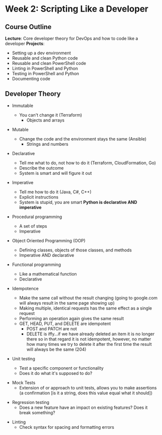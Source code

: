 # Week 2: Scripting Like a Developer

## Course Outline

**Lecture**: Core developer theory for DevOps and how to code like a developer
**Projects**:

- Setting up a dev environment
- Reusable and clean Python code
- Reusable and clean PowerShell code
- Linting in PowerShell and Python
- Testing in PowerShell and Python
- Documenting code

## Developer Theory

- Immutable
  - You can't change it (Terraform)
    - Objects and arrays
- Mutable

  - Change the code and the environment stays the same (Ansible)
    - Strings and numbers

- Declarative
  - Tell me what to do, not how to do it (Terraform, CloudFormation, Go)
  - Describe the outcome
  - System is smart and will figure it out
- Imperative

  - Tell me how to do it (Java, C#, C++)
  - Explicit instructions
  - System is stupid, you are smart
    **Python is declarative AND imperative**

- Procedural programming
  - A set of steps
  - Imperative
- Object Oriented Programming (OOP)
  - Defining classes, objects of those classes, and methods
  - Imperative AND declarative
- Functional programming

  - Like a mathematical function
  - Declarative

- Idempotence

  - Make the same call without the result changing (going to google.com will always result in the same page showing up)
  - Making multiple, identical requests has the same effect as a single request
  - Performing an operation again gives the same result
  - GET, HEAD, PUT, and DELETE are idempotent
    - POST and PATCH are not
    * DELETE is iffy...if we have already deleted an item it is no longer there so in that regard it is not idempotent, however, no matter how many times we try to delete it after the first time the result will always be the same (204)

- Unit testing
  - Test a specific component or functionality
  * Does it do what it's supposed to do?

* Mock Tests
  - Extension of or approach to unit tests, allows you to make assertions (a confirmation [is it a string, does this value equal what it should])

- Regression testing
  - Does a new feature have an impact on existing features? Does it break something?

* Linting
  - Check syntax for spacing and formatting errors
